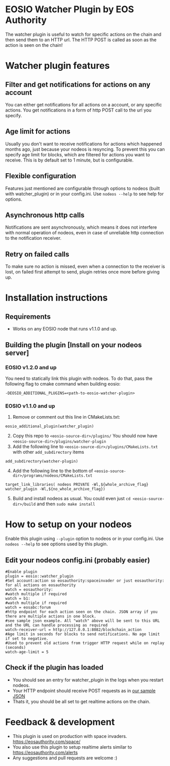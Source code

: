 # EOSIO Watcher Plugin by EOS Authority
The watcher plugin is useful to watch for specific actions on the chain and then send them to an HTTP url. 
The HTTP POST is called as soon as the action is seen on the chain!


# Watcher plugin features
## Filter and get notifications for actions on any account
You can either get notifications for all actions on a account, or any specific actions. You get notifications in a form of http POST call to the url you specify. 

## Age limit for actions
Usually you don't want to receive notifications for actions which happened months ago, just because your nodeos is resyncing. To prevent this you can specify age limit for blocks, which are filtered for actions you want to receive. This is by default set to 1 minute, but is configurable.

## Flexible configuration
Features just mentioned are configurable through options to nodeos (built with watcher_plugin) or in your config.ini. Use `nodeos --help` to see help for options.

## Asynchronous http calls
Notifications are sent asynchronously, which means it does not interfere with normal operation of nodeos, even in case of unreliable http connection to the notification receiver.

## Retry on failed calls
To make sure no action is missed, even when a connection to the receiver is lost, on failed first attempt to send, plugin retries once more before giving up.

# Installation instructions

## Requirements
- Works on any EOSIO node that runs v1.1.0 and up.

## Building the plugin [Install on your nodeos server]
### EOSIO v1.2.0 and up
You need to statically link this plugin with nodeos. To do that, pass the following flag to cmake command when building eosio:
```
-DEOSIO_ADDITIONAL_PLUGINS=<path-to-eosio-watcher-plugin>
```
### EOSIO v1.1.0 and up
1. Remove or comment out this line in CMakeLists.txt:
```
eosio_additional_plugin(watcher_plugin)
```

2. Copy this repo to `<eosio-source-dir>/plugins/` You should now have `<eosio-source-dir>/plugins/watcher-plugin`
3. Add the following line to `<eosio-source-dir>/plugins/CMakeLists.txt` with other `add_subdirectory` items
  ```
  add_subdirectory(watcher-plugin)
  ```

4. Add the following line to the bottom of `<eosio-source-dir>/programs/nodeos/CMakeLists.txt`
  ```
  target_link_libraries( nodeos PRIVATE -Wl,${whole_archive_flag} watcher_plugin -Wl,${no_whole_archive_flag})
  ```
5. Build and install nodeos as usual. You could even just `cd <eosio-source-dir>/build` and then `sudo make install`

# How to setup on your nodeos

Enable this plugin using `--plugin` option to nodeos or in your config.ini. Use `nodeos --help` to see options used by this plugin.

## Edit your nodeos config.ini (probably easier)
```
#Enable plugin
plugin = eosio::watcher_plugin
#Set account:action so eosauthority:spaceinvader or just eosauthority: for all actions on eosauthority
watch = eosauthority:
#watch multiple if required 
watch = b1:
#watch multiple if required 
watch = eosabc:forum
#http endpoint for each action seen on the chain. JSON array if you there are multiple actions in one block.
#see sample json example. All "watch" above will be sent to this URL and the URL can handle processing as required
watch-receiver-url = http://127.0.0.1:8082/blockchain_action
#Age limit in seconds for blocks to send notifications. No age limit if set to negative.
#Used to prevent old actions from trigger HTTP request while on replay (seconds)
watch-age-limit = 5
 ```
## Check if the plugin has loaded
- You should see an entry for watcher_plugin in the logs when you restart nodeos. 
- Your HTTP endpoint should receive POST requests as in [our sample JSON](sample-post.json)
- Thats it, you should be all set to get realtime actions on the chain.

# Feedback & development
- This plugin is used on production with space invaders. https://eosauthority.com/space/
- You also use this plugin to setup realtime alerts similar to https://eosauthority.com/alerts 
- Any suggestions and pull requests are welcome :)

